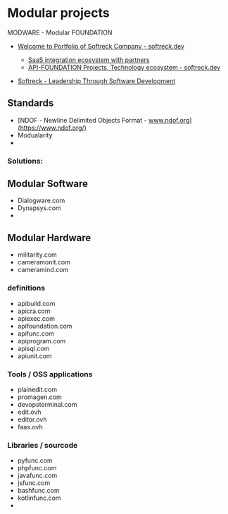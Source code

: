# Modular projects

MODWARE - Modular FOUNDATION


+ [Welcome to Portfolio of Softreck Company - softreck.dev](https://softreck.dev/)
    + [SaaS integration ecosystem with partners](https://softreck.github.io/softreck.dev/SAAS.html)
    + [API-FOUNDATION Projects,  Technology ecosystem - softreck.dev](https://softreck.github.io/softreck.dev/API-FOUNDATION.html)

+ [Softreck - Leadership Through Software Development](https://softreck.com/)


## Standards

+ [NDOF - Newline Delimited Objects Format - www.ndof.org](https://www.ndof.org/)
+ Modualarity
+ 



### Solutions:


## Modular Software

+ Dialogware.com
+ Dynapsys.com
+ 

## Modular Hardware

+ militarity.com
+ cameramonit.com
+ cameramind.com

  

### definitions

+ apibuild.com
+ apicra.com
+ apiexec.com
+ apifoundation.com
+ apifunc.com
+ apiprogram.com
+ apisql.com
+ apiunit.com


### Tools / OSS applications

+ plainedit.com
+ promagen.com
+ devopsterminal.com
+ edit.ovh
+ editor.ovh
+ faas.ovh



### Libraries / sourcode

+ pyfunc.com
+ phpfunc.com
+ javafunc.com
+ jsfunc.com
+ bashfunc.com
+ kotlinfunc.com
+ 



